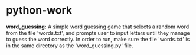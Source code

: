 # python-work

**word_guessing:**
A simple word guessing game that selects a random word from the file 'words.txt', and prompts user to input letters until they manage to guess the word correctly. In order to run, make sure the file 'words.txt' is in the same directory as the 'word_guessing.py' file.
